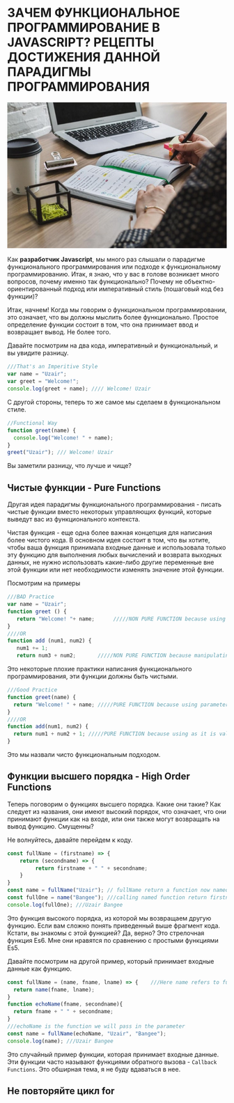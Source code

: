 # **ЗАЧЕМ ФУНКЦИОНАЛЬНОЕ ПРОГРАММИРОВАНИЕ В JAVASCRIPT? РЕЦЕПТЫ ДОСТИЖЕНИЯ ДАННОЙ ПАРАДИГМЫ ПРОГРАММИРОВАНИЯ**

![Logo](img/logo.jpeg)

Как **разработчик Javascript**, мы много раз слышали о парадигме функционального программирования или подходе к функциональному программированию. Итак, я знаю, что у вас в голове возникает много вопросов, почему именно так функционально? Почему не объектно-ориентированный подход или императивный стиль (пошаговый код без функции)?

Итак, начнем! Когда мы говорим о функциональном программировании, это означает, что вы должны мыслить более функционально. Простое определение функции состоит в том, что она принимает ввод и возвращает вывод. Не более того.

Давайте посмотрим на два кода, императивный и функциональный, и вы увидите разницу.

```js
///That's an Imperitive Style
var name = "Uzair";
var greet = "Welcome!";
console.log(greet + name); //// Welcome! Uzair
```

С другой стороны, теперь то же самое мы сделаем в функциональном стиле.

```js
//Functional Way
function greet(name) {
  console.log("Welcome! " + name);
}
greet("Uzair"); /// Welcome! Uzair
```

Вы заметили разницу, что лучше и чище?

## **Чистые функции - Pure Functions**

Другая идея парадигмы функционального программирования - писать чистые функции вместо некоторых управляющих функций, которые выведут вас из функционального контекста.

Чистая функция - еще одна более важная концепция для написания более чистого кода. В основном идея состоит в том, что вы хотите, чтобы ваша функция принимала входные данные и использовала только эту функцию для выполнения любых вычислений и возврата выходных данных, не нужно использовать какие-либо другие переменные вне этой функции или нет необходимости изменять значение этой функции.

Посмотрим на примеры

```js
///BAD Practice
var name = "Uzair";
function greet () {
   return "Welcome! "+ name;      /////NON PURE FUNCTION because using global variable.
}
////OR
function add (num1, num2) {
   num1 += 1;
   return num3 + num2;       /////NON PURE FUNCTION because manipulating the original value;
```

Это некоторые плохие практики написания функционального программирования, эти функции должны быть чистыми.

```js
///Good Practice
function greet(name) {
  return "Welcome! " + name; /////PURE FUNCTION because using parameter (input).
}
////OR
function add(num1, num2) {
  return num1 + num2 + 1; /////PURE FUNCTION because using as it is value of parameter;
}
```

Это мы назвали чисто функциональным подходом.

## **Функции высшего порядка - High Order Functions**
Теперь поговорим о функциях высшего порядка. Какие они такие? Как следует из названия, они имеют высокий порядок, что означает, что они принимают функции как на входе, или они также могут возвращать на вывод функцию. Смущенны?

Не волнуйтесь, давайте перейдем к коду.

```js
const fullName = (firstname) => {
    return (secondname) => {
         return firstname + " " + secondname;
    }
}
const name = fullName("Uzair"); // fullName return a function now named as name.
const fullOne = name("Bangee"); ///calling named function return firstname + " " + secondname
console.log(fullOne); ///Uzair Bangee
```

Это функция высокого порядка, из которой мы возвращаем другую функцию. Если вам сложно понять приведенный выше фрагмент кода. Кстати, вы знакомы с этой функцией? Да, верно? Это стрелочная функция Es6. Мне они нравятся по сравнению с простыми функциями Es5.

Давайте посмотрим на другой пример, который принимает входные данные как функцию.

```js
const fullName = (name, fname, lname) => {    ///Here name refers to function
  return name(fname, lname);
}
function echoName(fname, secondname){  
  return fname + " " + secondname;
}
///echoName is the function we will pass in the parameter
const name = fullName(echoName, "Uzair", "Bangee");
console.log(name); ///Uzair Bangee
```
Это случайный пример функции, которая принимает входные данные. Эти функции часто называют функциями обратного вызова - `Callback Functions`. Это обширная тема, я не буду вдаваться в нее.

## **Не повторяйте цикл for**